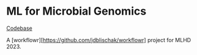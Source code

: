 # ML for Microbial Genomics
[Codebase](//github.com/jananiravi/2023-mlhd)

A [workflowr][https://github.com/jdblischak/workflowr] project for MLHD 2023.
